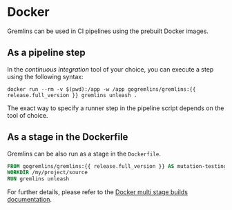 # Docker

Gremlins can be used in CI pipelines using the prebuilt Docker images.

## As a pipeline step

In the _continuous integration_ tool of your choice, you can execute a step using the following syntax:

```shell
docker run --rm -v $(pwd):/app -w /app gogremlins/gremlins:{{ release.full_version }} gremlins unleash .
```

The exact way to specify a runner step in the pipeline script depends on the tool of choice.

## As a stage in the Dockerfile

Gremlins can be also run as a stage in the `Dockerfile`.

```dockerfile
FROM gogremlins/gremlins:{{ release.full_version }} AS mutation-testing
WORKDIR /my/project/source
RUN gremlins unleash
```

For further details, please refer to
the [Docker multi stage builds documentation](https://docs.docker.com/develop/develop-images/multistage-build/).